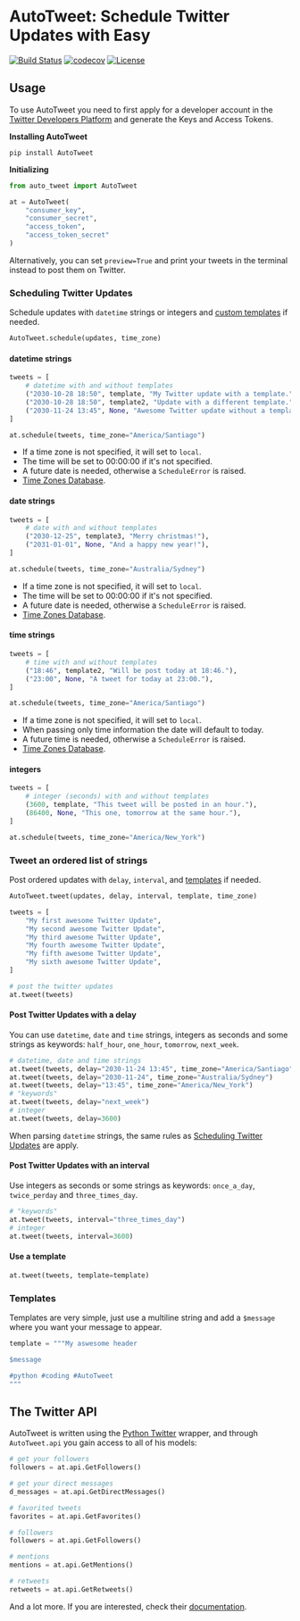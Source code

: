 # AutoTweet: Schedule Twitter Updates with Easy

[![Build Status](https://travis-ci.org/wilfredinni/auto-tweet.svg?branch=master)](https://travis-ci.org/wilfredinni/auto-tweet)
[![codecov](https://codecov.io/gh/wilfredinni/auto-tweet/branch/master/graph/badge.svg)](https://codecov.io/gh/wilfredinni/auto-tweet)
[![License](https://img.shields.io/badge/License-Apache%202.0-blue.svg)](https://opensource.org/licenses/Apache-2.0)

## Usage

To use AutoTweet you need to first apply for a developer account in the [Twitter Developers Platform](https://developer.twitter.com/) and generate the Keys and Access Tokens.

**Installing AutoTweet**

```shell
pip install AutoTweet
```

**Initializing**

```python
from auto_tweet import AutoTweet

at = AutoTweet(
    "consumer_key",
    "consumer_secret",
    "access_token",
    "access_token_secret"
)
```

Alternatively, you can set `preview=True` and print your tweets in the terminal instead to post them on Twitter.

### Scheduling Twitter Updates

Schedule updates with `datetime` strings or integers and [custom templates](#Templates) if needed.

```python
AutoTweet.schedule(updates, time_zone)
```

#### datetime strings

```python
tweets = [
    # datetime with and without templates
    ("2030-10-28 18:50", template, "My Twitter update with a template."),
    ("2030-10-28 18:50", template2, "Update with a different template."),
    ("2030-11-24 13:45", None, "Awesome Twitter update without a template."),
]

at.schedule(tweets, time_zone="America/Santiago")
```

- If a time zone is not specified, it will set to `local`.
- The time will be set to 00:00:00 if it's not specified.
- A future date is needed, otherwise a `ScheduleError` is raised.
- [Time Zones Database](https://en.wikipedia.org/wiki/List_of_tz_database_time_zones).

#### date strings

```python
tweets = [
    # date with and without templates
    ("2030-12-25", template3, "Merry christmas!"),
    ("2031-01-01", None, "And a happy new year!"),
]

at.schedule(tweets, time_zone="Australia/Sydney")
```

- If a time zone is not specified, it will set to `local`.
- The time will be set to 00:00:00 if it's not specified.
- A future date is needed, otherwise a `ScheduleError` is raised.
- [Time Zones Database](https://en.wikipedia.org/wiki/List_of_tz_database_time_zones).

#### time strings

```python
tweets = [
    # time with and without templates
    ("18:46", template2, "Will be post today at 18:46."),
    ("23:00", None, "A tweet for today at 23:00."),
]

at.schedule(tweets, time_zone="America/Santiago")
```

- If a time zone is not specified, it will set to `local`.
- When passing only time information the date will default to today.
- A future time is needed, otherwise a `ScheduleError` is raised.
- [Time Zones Database](https://en.wikipedia.org/wiki/List_of_tz_database_time_zones).

#### integers

```python
tweets = [
    # integer (seconds) with and without templates
    (3600, template, "This tweet will be posted in an hour."),
    (86400, None, "This one, tomorrow at the same hour."),
]

at.schedule(tweets, time_zone="America/New_York")
```

### Tweet an ordered list of strings

Post ordered updates with `delay`, `interval`, and [templates](#Templates) if needed.

```python
AutoTweet.tweet(updates, delay, interval, template, time_zone)
```

```python
tweets = [
    "My first awesome Twitter Update",
    "My second awesome Twitter Update",
    "My third awesome Twitter Update",
    "My fourth awesome Twitter Update",
    "My fifth awesome Twitter Update",
    "My sixth awesome Twitter Update",
]

# post the twitter updates
at.tweet(tweets)
```

#### Post Twitter Updates with a delay

You can use `datetime`, `date` and `time` strings, integers as seconds and some strings as keywords: `half_hour`, `one_hour`, `tomorrow`, `next_week`.

```python
# datetime, date and time strings
at.tweet(tweets, delay="2030-11-24 13:45", time_zone="America/Santiago")
at.tweet(tweets, delay="2030-11-24", time_zone="Australia/Sydney")
at.tweet(tweets, delay="13:45", time_zone="America/New_York")
# "keywords"
at.tweet(tweets, delay="next_week")
# integer
at.tweet(tweets, delay=3600)
```

When parsing `datetime` strings, the same rules as [Scheduling Twitter Updates](#Scheduling-Twitter-Updates) are apply.

#### Post Twitter Updates with an interval

Use integers as seconds or some strings as keywords: `once_a_day`, `twice_perday` and `three_times_day`.

```python
# "keywords"
at.tweet(tweets, interval="three_times_day")
# integer
at.tweet(tweets, interval=3600)
```

#### Use a template

```python
at.tweet(tweets, template=template)
```

### Templates

Templates are very simple, just use a multiline string and add a `$message` where you want your message to appear.

```python
template = """My aswesome header

$message

#python #coding #AutoTweet
"""
```

## The Twitter API

AutoTweet is written using the [Python Twitter](https://github.com/bear/python-twitter) wrapper, and through `AutoTweet.api` you gain access to all of his models:

```python
# get your followers
followers = at.api.GetFollowers()

# get your direct messages
d_messages = at.api.GetDirectMessages()

# favorited tweets
favorites = at.api.GetFavorites()

# followers
followers = at.api.GetFollowers()

# mentions
mentions = at.api.GetMentions()

# retweets
retweets = at.api.GetRetweets()
```

And a lot more. If you are interested, check their [documentation](https://python-twitter.readthedocs.io/en/latest/index.html).